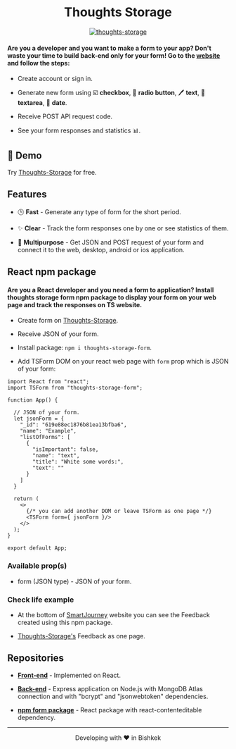 <h1 align="center">
  Thoughts Storage
</h1>

<p align="center">
  <a href="https://github.com/omiaow/thoughts-storage-back-end/blob/main/LICENSE" target="blank">
    <img src="https://img.shields.io/github/license/omiaow/thoughts-storage-back-end?style=flat-square" alt="thoughts-storage" />
  </a>
</p>

#### Are you a developer and you want to make a form to your app? Don't waste your time to build back-end only for your form! Go to the [website](https://thoughts-storage.netlify.app/) and follow the steps:

- Create account or sign in.

- Generate new form using ☑️ **checkbox**, 🔘 **radio button**, 🖊️ **text**, 📝 **textarea**, 📅 **date**.

- Receive POST API request code.

- See your form responses and statistics 📊.

## 🚀 Demo

Try [Thoughts-Storage](https://thoughts-storage.netlify.app/) for free.

## Features

- 🕒 **Fast** - Generate any type of form for the short period.

- ✨ **Clear** - Track the form responses one by one or see statistics of them.

- 👀 **Multipurpose** - Get JSON and POST request of your form and connect it to the web, desktop, android or ios application.

## React npm package

#### Are you a React developer and you need a form to application? Install thoughts storage form npm package to display your form on your web page and track the responses on TS website.

- Create form on [Thoughts-Storage](https://thoughts-storage.netlify.app/).

- Receive JSON of your form.

- Install package: ```npm i thoughts-storage-form```.

- Add TSForm DOM on your react web page with ```form``` prop which is JSON of your form:
```
import React from "react";
import TSForm from "thoughts-storage-form";

function App() {

  // JSON of your form.
  let jsonForm = {
    "_id": "619e88ec1876b81ea13bfba6",
    "name": "Example",
    "listOfForms": [
      {
        "isImportant": false,
        "name": "text",
        "title": "White some words:",
        "text": ""
      }
    ]
  }

  return (
    <>
      {/* you can add another DOM or leave TSForm as one page */}
      <TSForm form={ jsonForm }/>
    </>
  );
}

export default App;
```

### Available prop(s)

- form (JSON type) - JSON of your form.

### Check life example

- At the bottom of [SmartJourney](https://smartjourney.netlify.app/) website you can see the Feedback created using this npm package.

- [Thoughts-Storage's](https://thoughts-storage.netlify.app/Form?id=61a124e5ab787815d9217c4e) Feedback as one page.

## Repositories

- **[Front-end](https://github.com/omiaow/thoughts-storage-front-end)** - Implemented on React.

- **[Back-end](https://github.com/omiaow/thoughts-storage-back-end)** - Express application on Node.js with MongoDB Atlas connection and with "bcrypt" and "jsonwebtoken" dependencies.

- **[npm form package](https://github.com/omiaow/react-thoughts-storage-form)** - React package with react-contenteditable dependency.

<hr>
<p align="center">
  Developing with ❤️ in Bishkek
</p>
